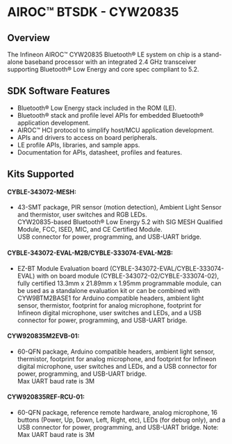 # AIROC&#8482; BTSDK - CYW20835

## Overview

The Infineon AIROC&#8482; CYW20835 Bluetooth&#174; LE system on chip is a stand-alone baseband processor with an integrated 2.4 GHz transceiver supporting Bluetooth&#174; Low Energy and core spec compliant to 5.2.

## SDK Software Features
- Bluetooth&#174; Low Energy stack included in the ROM (LE).
- Bluetooth&#174; stack and profile level APIs for embedded Bluetooth&#174; application development.
- AIROC&#8482; HCI protocol to simplify host/MCU application development.
- APIs and drivers to access on board peripherals.
- LE profile APIs, libraries, and sample apps.
- Documentation for APIs, datasheet, profiles and features.

## Kits Supported

#### CYBLE-343072-MESH:
- 43-SMT package, PIR sensor (motion detection), Ambient Light Sensor and
  thermistor, user switches and RGB LEDs.<br>
  CYW20835-based Bluetooth&#174; Low Energy 5.2 with SIG MESH Qualified Module,
  FCC, ISED, MIC, and CE Certified Module.<br>
  USB connector for power, programming, and USB-UART bridge.<br>

#### CYBLE-343072-EVAL-M2B/CYBLE-333074-EVAL-M2B:
- EZ-BT Module Evaluation board (CYBLE-343072-EVAL/CYBLE-333074-EVAL) with on
  board module (CYBLE-343072-02/CYBLE-333074-02), fully certified 13.3mm x 21.89mm x 1.95mm
  programmable module, can be used as a standalone evaluation kit or can be combined with
  CYW9BTM2BASE1 for Arduino compatible headers, ambient light sensor, thermistor, footprint
  for analog microphone, footprint for Infineon digital microphone, user switches and LEDs,
  and a USB connector for power, programming, and USB-UART bridge.<br>

#### CYW920835M2EVB-01:
- 60-QFN package, Arduino compatible headers, ambient light sensor,
  thermistor, footprint for analog microphone, and footprint for Infineon
  digital microphone, user switches and LEDs, and a USB connector for power,
  programming, and USB-UART bridge.<br>
  Max UART baud rate is 3M

#### CYW920835REF-RCU-01:
- 60-QFN package, reference remote hardware, analog microphone, 16 buttons
  (Power, Up, Down, Left, Right, etc), LEDs (for debug only), and a USB
  connector for power, programming, and USB-UART bridge.
  Note: Max UART baud rate is 3M
